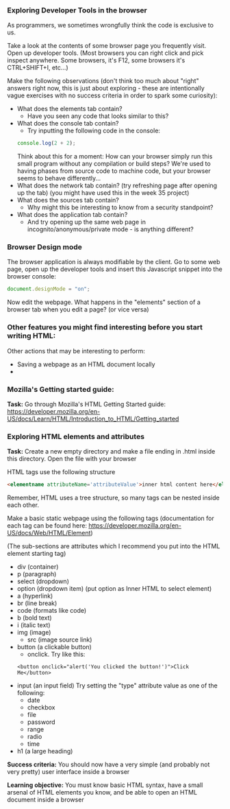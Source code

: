 

### Exploring Developer Tools in the browser

As programmers, we sometimes wrongfully think the code is exclusive to us.

Take a look at the contents of some browser page you frequently visit. Open up developer tools. (Most browsers you can right click and pick inspect anywhere. Some browsers, it's F12, some browsers it's CTRL+SHIFT+I, etc...)

Make the following observations (don't think too much about "right" answers right now, this is just about exploring - these are intentionally vague exercises with no success criteria in order to spark some curiosity):
- What does the elements tab contain?
    - Have you seen any code that looks similar to this?
- What does the console tab contain?
    - Try inputting the following code in the console:
    ```js
    console.log(2 + 2);
    ```
    Think about this for a moment: How can your browser simply run this small program without any compilation or build steps? We're used to having phases from source code to machine code, but your browser seems to behave differently...
- What does the network tab contain? (try refreshing page after opening up the tab) (you might have used this in the week 35 project)
- What does the sources tab contain?
    - Why might this be interesting to know from a security standpoint?
- What does the application tab contain?
    - And try opening up the same web page in incognito/anonymous/private mode - is anything different?



### Browser Design mode

The browser application is always modifiable by the client.
Go to some web page, open up the developer tools and insert this Javascript snippet into the browser console:

```js
document.designMode = "on";
```

Now edit the webpage.
What happens in the "elements" section of a browser tab when you edit a page? (or vice versa)

### Other features you might find interesting before you start writing HTML:

Other actions that may be interesting to perform:
- Saving a webpage as an HTML document locally
- 


### Mozilla's Getting started guide:

**Task:** Go through Mozilla's HTML Getting Started guide:
https://developer.mozilla.org/en-US/docs/Learn/HTML/Introduction_to_HTML/Getting_started

### Exploring HTML elements and attributes

**Task:** Create a new empty directory and make a file ending in .html inside this directory. Open the file with your browser 

HTML tags use the following structure

```html
<elementname attributeName='attributeValue'>inner html content here</elementname>
```

Remember, HTML uses a tree structure, so many tags can be nested inside each other.

Make a basic static webpage using the following tags
(documentation for each tag can be found here: https://developer.mozilla.org/en-US/docs/Web/HTML/Element)

(The sub-sections are attributes which I recommend you put into the HTML element starting tag)

- div (container)
- p (paragraph)
- select (dropdown)
- option (dropdown item) (put option as Inner HTML to select element)
- a (hyperlink)
- br (line break)
- code (formats like code)
- b (bold text)
- i (italic text)
- img (image)
    - src (image source link)
- button (a clickable button)
    - onclick. Try like this:
    ```
    <button onclick="alert('You clicked the button!')">Click Me</button>
    ```
- input (an input field) Try setting the "type" attribute value as one of the following:
    - date
    - checkbox
    - file
    - password
    - range
    - radio
    - time
- h1 (a large heading)

**Success criteria:** You should now have a very simple (and probably not very pretty) user interface inside a browser

**Learning objective:** You must know basic HTML syntax, have a small arsenal of HTML elements you know, and be able to open an HTML document inside a browser
